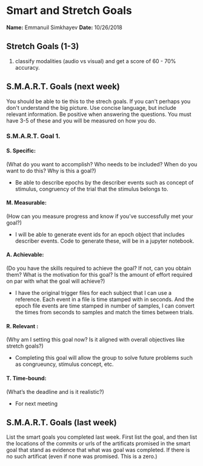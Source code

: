 # Smart and Stretch Goals

**Name:** Emmanuil Simkhayev
**Date:** 10/26/2018

## Stretch Goals (1-3)

1. classify modalities (audio vs visual) and get a score of 60 - 70% accuracy.  

## S.M.A.R.T. Goals (next week)

You should be able to tie this to the strech goals. If you can't perhaps you don't understand the big picture.
Use concise language, but include relevant information. Be positive when answering the questions. You must have
3-5 of these and you will be measured on how you do.



### S.M.A.R.T. Goal 1.

#### S. Specific: 
(What do you want to accomplish? Who needs to be included? When do you want to do this? Why is this a goal?)
* Be able to describe epochs by the describer events such as concept of stimulus, congruency of the trial that the stimulus belongs
to. 

#### M. Measurable: 
(How can you measure progress and know if you’ve successfully met your goal?)
* I will be able to generate event ids for an epoch object that includes describer events. Code to generate these, will be in a 
jupyter notebook.

#### A. Achievable: 
(Do you have the skills required to achieve the goal? If not, can you obtain them? What is the motivation for this goal? Is the amount of effort required on par with what the goal will achieve?)
* I have the original trigger files for each subject that I can use a reference. Each event in a file is time stamped with in seconds.
And the epoch file events are time stamped in number of samples, I can convert the times from seconds to samples and match the times 
between trials.

#### R. Relevant :
(Why am I setting this goal now? Is it aligned with overall objectives like stretch goals?)
* Completing this goal will allow the group to solve future problems such as congrueuncy, stimulus concept, etc.

#### T. Time-bound: 
(What’s the deadline and is it realistic?)
* For next meeting

## S.M.A.R.T. Goals (last week)
List the smart goals you completed last week. First list the goal, and then list the locations of the commits or urls of the artificats promised in the smart goal that stand as evidence that what was goal was completed. If there is no such artificat (even if none was promised. This is a zero.)
